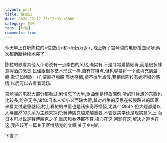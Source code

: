 ```yaml
---
layout: post
title: 性空山
date: 2020-12-12 23:12:09 +0800
category: 音乐
tags: [陈粒]
comments: true
---
```


今天早上在听陈粒的<性空山>和<历历万乡>, 晚上听了宫崎骏的电影插曲现场,两次都断断续续地哭了.

陈粒的歌看其他人评论说有一点李白的风格,确实有.不是寻常爱情倾诉,而是很多肆意挥洒的感觉.民谣跟很多艺术形式一样,自有其特点,但也容易将一个点填充到滥觞.歌词如诗歌一样,要直抒胸臆,表达感情,掺不得半点假,我相信陈粒有她所唱的感情.以后可以去看看现场.

宫崎骏的电影大部分都看过,剧情忘了大半,歌曲倒是印象深刻.听的时候想的东西也比较多,纷杂无序,诸如:日本人知小义而缺大德,其对战争的反思在被侵略过的国家来看太过避重就轻;村上春树的书里也是诸多奇奇怪怪,尤其<1Q84>,但大题都是以人与自然的关系为主题来探讨;赛博朋克越来越重要,不管是美学还是现实意义上,而日本可以说是赛博朋克之子,重庆和香港都不算.核心在这,问题在这,解决之道也在这;我应该写一篇关于赛博朋克的文章,关于乡村的.

下雪了.





